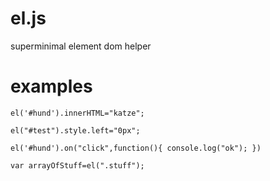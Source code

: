 # el.js
superminimal element dom helper


# examples

```
el('#hund').innerHTML="katze";
```

```
el("#test").style.left="0px";
```

```
el('#hund').on("click",function(){ console.log("ok"); })
```

```
var arrayOfStuff=el(".stuff");
```

